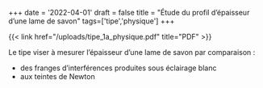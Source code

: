 +++
date = '2022-04-01'
draft = false 
title = "Étude du profil d’épaisseur d’une lame de savon"
tags=['tipe','physique']
+++

{{< link href="/uploads/tipe_1a_physique.pdf" title="PDF" >}}


Le tipe viser à mesurer l’épaisseur d’une lame de savon par comparaison :
- des franges d’interférences produites sous éclairage blanc 
- aux teintes de Newton

